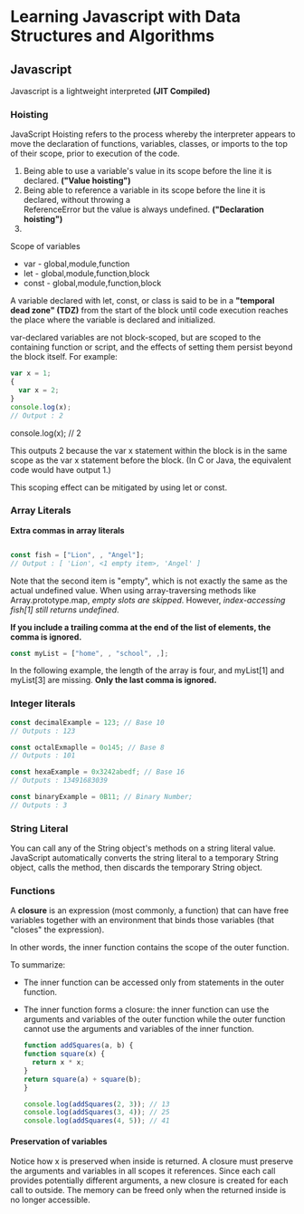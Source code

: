 # Learning Javascript with Data Structures and Algorithms

## Javascript

Javascript is a lightweight interpreted <span title="Just-in-time (JIT) compilation is a computing technique where code is compiled during program execution,commonly translating bytecode to machine code for direct execution. JIT compilers continuously analyze executing code to determine when compilation or recompilation would provide a speed advantage. JIT compilation blends the speed of compiled code with the flexibility of interpretation, though it incurs interpreter and compilation overhead. It's well-suited for dynamic programming languages, supporting late-bound data types and security guarantees, and enables adaptive optimizations like dynamic recompilation and microarchitecture-specific speedups.">**(JIT Compiled)**</span>

### Hoisting

JavaScript Hoisting refers to the process whereby the interpreter appears to move the declaration of functions, variables, classes, or imports to the top of their scope, prior to execution of the code.

1. Being able to use a variable's value in its scope before the line it is declared. **("Value hoisting")**
2. Being able to reference a variable in its scope before the line it is declared, without throwing a  
   ReferenceError but the value is always undefined. **("Declaration hoisting")**
3.

Scope of variables

- var - global,module,function
- let - global,module,function,block
- const - global,module,function,block

A variable declared with let, const, or class is said to be in a **"temporal dead zone" (TDZ)** from the start of the block until code execution reaches the place where the variable is declared and initialized.

var-declared variables are not block-scoped, but are scoped to the containing function or script, and the effects of setting them persist beyond the block itself. For example:

```Javascript
var x = 1;
{
  var x = 2;
}
console.log(x);
// Output : 2

```

console.log(x); // 2

This outputs 2 because the var x statement within the block is in the same scope as the var x statement before the block. (In C or Java, the equivalent code would have output 1.)

This scoping effect can be mitigated by using let or const.

### Array Literals

**Extra commas in array literals**

```Javascript

const fish = ["Lion", , "Angel"];
// Output : [ 'Lion', <1 empty item>, 'Angel' ]

```

Note that the second item is "empty", which is not exactly the same as the actual undefined value. When using array-traversing methods like Array.prototype.map, _empty slots are skipped_. However, _index-accessing fish[1] still returns undefined_.

**If you include a trailing comma at the end of the list of elements, the comma is ignored.**

```Javascript
const myList = ["home", , "school", ,];
```

In the following example, the length of the array is four, and myList[1] and myList[3] are missing. **Only the last comma is ignored.**

### Integer literals

```Javascript
const decimalExample = 123; // Base 10
// Outputs : 123

const octalExmaplle = 0o145; // Base 8
// Outputs : 101

const hexaExample = 0x3242abedf; // Base 16
// Outputs : 13491683039

const binaryExample = 0B11; // Binary Number;
// Outputs : 3

```

### String Literal

You can call any of the String object's methods on a string literal value. JavaScript automatically converts the string literal to a temporary String object, calls the method, then discards the temporary String object.

### Functions

A **closure** is an expression (most commonly, a function) that can have free variables together with an environment that binds those variables (that "closes" the expression).

In other words, the inner function contains the scope of the outer function.

To summarize:

- The inner function can be accessed only from statements in the outer function.
- The inner function forms a closure: the inner function can use the arguments and variables of the outer function
  while the outer function cannot use the arguments and variables of the inner function.

  ```Javascript
  function addSquares(a, b) {
  function square(x) {
    return x * x;
  }
  return square(a) + square(b);
  }

  console.log(addSquares(2, 3)); // 13
  console.log(addSquares(3, 4)); // 25
  console.log(addSquares(4, 5)); // 41
  ```

#### Preservation of variables

Notice how x is preserved when inside is returned. A closure must preserve the arguments and variables in all scopes it references. Since each call provides potentially different arguments, a new closure is created for each call to outside. The memory can be freed only when the returned inside is no longer accessible.